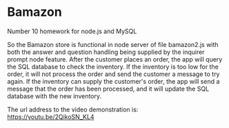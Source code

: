 # Bamazon
Number 10 homework for node.js and MySQL

So the Bamazon store is functional in node server of file bamazon2.js with both the answer and question handling being supplied by the inquirer prompt node feature.
After the customer places an order, the app will query the SQL database to check the inventory. If the inventory is too low for the order, it will not process the order and send the customer a message to try again.
If the inventory can supply the customer's order, the app will send a message that the order has been processed, and it will update the SQL database with the new inventory.

The url address to the video demonstration is: https://youtu.be/2QikoSN_KL4


